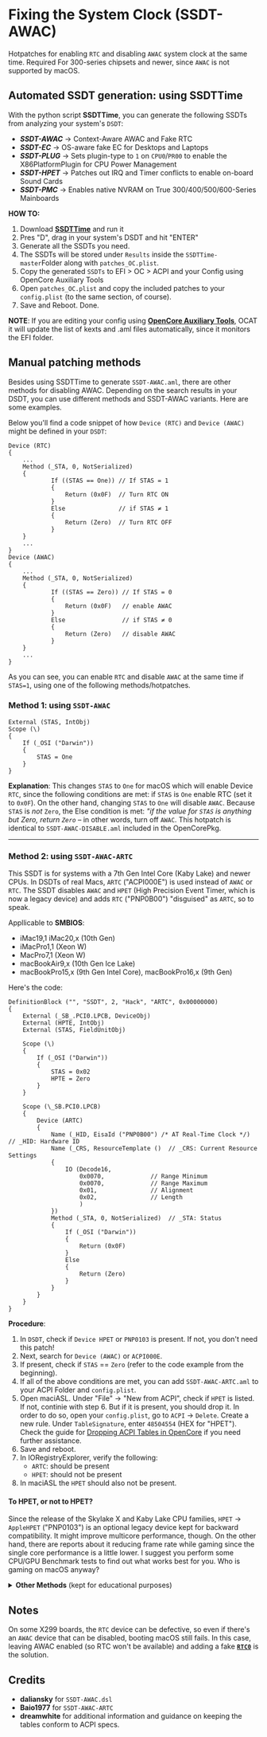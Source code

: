 # Fixing the System Clock (SSDT-AWAC)

Hotpatches for enabling `RTC` and disabling `AWAC` system clock at the same time. Required For 300-series chipsets and newer, since `AWAC` is not supported by macOS.

## Automated SSDT generation: using SSDTTime

With the python script **SSDTTime**, you can generate the following SSDTs from analyzing your system's `DSDT`:

* _**SSDT-AWAC**_ → Context-Aware AWAC and Fake RTC
* _**SSDT-EC**_ → OS-aware fake EC for Desktops and Laptops
* _**SSDT-PLUG**_ → Sets plugin-type to `1` on `CPU0`/`PR00` to enable the X86PlatformPlugin for CPU Power Management
* _**SSDT-HPET**_ → Patches out IRQ and Timer conflicts to enable on-board Sound Cards
* _**SSDT-PMC**_ → Enables native NVRAM on True 300/400/500/600-Series Mainboards

**HOW TO:**

1. Download [**SSDTTime**](https://github.com/corpnewt/SSDTTime) and run it
2. Pres "D", drag in your system's DSDT and hit "ENTER"
3. Generate all the SSDTs you need.
4. The SSDTs will be stored under `Results` inside the `SSDTTime-master`Folder along with `patches_OC.plist`.
5. Copy the generated `SSDTs` to EFI > OC > ACPI and your Config using OpenCore Auxiliary Tools
6. Open `patches_OC.plist` and copy the included patches to your `config.plist` (to the same section, of course).
7. Save and Reboot. Done.

**NOTE**: If you are editing your config using [**OpenCore Auxiliary Tools**](https://github.com/ic005k/QtOpenCoreConfig/releases), OCAT it will update the list of kexts and .aml files automatically, since it monitors the EFI folder.

## Manual patching methods

Besides using SSDTTime to generate `SSDT-AWAC.aml`, there are other methods for disabling AWAC. Depending on the search results in your DSDT, you can use different methods and SSDT-AWAC variants. Here are some examples.

Below you'll find a code snippet of how `Device (RTC)` and `Device (AWAC)` might be defined in your `DSDT`:

```
Device (RTC)
{
    ...
    Method (_STA, 0, NotSerialized)
    {
            If ((STAS == One)) // If STAS = 1
            {
                Return (0x0F)  // Turn RTC ON
            }
            Else 			   // if STAS ≠ 1
            {
                Return (Zero)  // Turn RTC OFF
            }
    }
    ...
}
Device (AWAC)
{
    ...
    Method (_STA, 0, NotSerialized)
    {
            If ((STAS == Zero))	// If STAS = 0
            {
                Return (0x0F) 	// enable AWAC
            }
            Else				// if STAS ≠ 0
            {
                Return (Zero)	// disable AWAC
            }
    }
    ...
}
```

As you can see, you can enable `RTC` and disable `AWAC` at the same time if `STAS=1`, using one of the following methods/hotpatches.

### Method 1: using `SSDT-AWAC`

```
External (STAS, IntObj)
Scope (\)
{
    If (_OSI ("Darwin"))
    {
        STAS = One
    }
}
```

**Explanation**: This changes `STAS` to `One` for macOS which will enable Device `RTC`, since the following conditions are met: if `STAS` is `One` enable RTC (set it to `0x0F`). On the other hand, changing `STAS` to `One` will disable `AWAC`. Because `STAS` is _not_ `Zero`, the Else condition is met: _"if the value for `STAS` is anything but Zero, return `Zero`_ – in other words, turn off `AWAC`. This hotpatch is identical to `SSDT-AWAC-DISABLE.aml` included in the OpenCorePkg.

***

### Method 2: using `SSDT-AWAC-ARTC`

This SSDT is for systems with a 7th Gen Intel Core (Kaby Lake) and newer CPUs. In DSDTs of real Macs, `ARTC` ("ACPI000E") is used instead of `AWAC` or `RTC`. The SSDT disables `AWAC` and `HPET` (High Precision Event Timer, which is now a legacy device) and adds `RTC` ("PNP0B00") "disguised" as `ARTC`, so to speak.

Appllicable to **SMBIOS**:

* iMac19,1 iMac20,x (10th Gen)
* iMacPro1,1 (Xeon W)
* MacPro7,1 (Xeon W)
* macBookAir9,x (10th Gen Ice Lake)
* macBookPro15,x (9th Gen Intel Core), macBookPro16,x (9th Gen)

Here's the code:

```
DefinitionBlock ("", "SSDT", 2, "Hack", "ARTC", 0x00000000)
{
    External (_SB_.PCI0.LPCB, DeviceObj)
    External (HPTE, IntObj)
    External (STAS, FieldUnitObj)

    Scope (\)
    {
        If (_OSI ("Darwin"))
        {
            STAS = 0x02
            HPTE = Zero
        }
    }

    Scope (\_SB.PCI0.LPCB)
    {
        Device (ARTC)
        {
            Name (_HID, EisaId ("PNP0B00") /* AT Real-Time Clock */)  // _HID: Hardware ID
            Name (_CRS, ResourceTemplate ()  // _CRS: Current Resource Settings
            {
                IO (Decode16,
                    0x0070,             // Range Minimum
                    0x0070,             // Range Maximum
                    0x01,               // Alignment
                    0x02,               // Length
                    )
            })
            Method (_STA, 0, NotSerialized)  // _STA: Status
            {
                If (_OSI ("Darwin"))
                {
                    Return (0x0F)
                }
                Else
                {
                    Return (Zero)
                }
            }
        }
    }
}
```

**Procedure**:

1. In `DSDT`, check if `Device HPET` or `PNP0103` is present. If not, you don't need this patch!
2. Next, search for `Device (AWAC)` or `ACPI000E`.
3. If present, check if `STAS` == `Zero` (refer to the code example from the beginning).
4. If all of the above conditions are met, you can add `SSDT-AWAC-ARTC.aml` to your ACPI Folder and `config.plist`.
5. Open maciASL. Under "File" → "New from ACPI", check if `HPET` is listed. If not, continie with step 6. But if it is present, you should drop it. In order to do so, open your `config.plist`, go to `ACPI` → `Delete`. Create a new rule. Under `TableSignature`, enter `48504554` (HEX for "HPET"). Check the guide for [Dropping ACPI Tables in OpenCore](https://github.com/5T33Z0/OC-Little-Translated/tree/main/00\_About\_ACPI/ACPI\_Dropping\_Tables) if you need further assistance.
6. Save and reboot.
7. In IORegistryExplorer, verify the following:
   * `ARTC`: should be present
   * `HPET`: should not be present
8. In maciASL the `HPET` should also not be present.

#### To HPET, or not to HPET?

Since the release of the Skylake X and Kaby Lake CPU families, `HPET` → `AppleHPET` ("PNP0103") is an optional legacy device kept for backward compatibility. It might improve multicore performance, though. On the other hand, there are reports about it reducing frame rate while gaming since the single core performance is a little lower. I suggest you perform some CPU/GPU Benchmark tests to find out what works best for you. Who is gaming on macOS anyway?

<details>

<summary><strong>Other Methods</strong> (kept for educational purposes)</summary>

## Binary Name Change

### Description

The method described in this article is not a renaming of `Device` or `Method` in the usual sense, but a binary renaming to enable or disable a device.

### Risks

ACPI binary renaming may affect other Operation Systems when booting via OpenCore since it injects ACPI tables system-wide.

### Example

Let's take the example of enabling `HPET`. We want it to return `0x0F` for `_STA` by using binary renames:

**Find**: `00 A0 08 48 50` "Note: `00` = `{`; `A0` = `If` ......\
**Replace**: `00 A4 0A 0F A3` `Note:` 00`=`{`;` A4 0A 0F`=`Return(0x0F)`;` A3`=`Noop `for completing the number of bytes`

*   Original Code:

    ```
      Method (_STA, 0, NotSerialized)
      {
          If (HPTE)
          {
              Return (0x0F)
          }
          Return (Zero)
      }
    ```
*   Code after name change:

    ```
      Method (_STA, 0, NotSerialized)
      {
            Return (0x0F)
            Noop
            TE** ()
            Return (Zero)
      }
    ```

    **Explanation**: There is an obvious error after renaming, but this error is not harmful. First, the contents after `Return (0x0F)` will not be executed. Second, the error is located inside `{}` and does not affect the rest of the content.

    As a practical matter, we should ensure the integrity of the renamed syntax as much as possible. Here is the complete `Find`, `Replace` data:

    **Find**:`00 A0 08 48 50 54 45 A4 0A 0F A4 00`\
    **Replace**: `00 A4 0A 0F A3 A3 A3 A3 A3 A3 A3 A3 A3 A3`

    Complete `Replace` post-code:

    ```
      Method (_STA, 0, NotSerialized)
      Return (0x0F)
          Return (0x0F)
          Noop
          Noop
          Noop
          Noop
          Noop
          Noop
          Noop
          Noop
      }
    ```

### Request

*   _**ACPI**_ original file

    The `Find` binary file must be the _**ACPI**_ original file, which cannot have been modified or saved by any software, i.e. it must be the original binary file provided by the machine.
*   `Find` uniqueness, correctness

    There is only one number of `Find`, **unless** we intend to perform the same `Find` and `Replace` operations on multiple locations.

    **Special Note**: Any rewriting of a piece of code to find confirmed binary data from it is highly implausible!
*   Number of `Replace` bytes

    The number of `Find`, `Replace` bytes must be equal. For example, if `Find` is 10 bytes, then `Replace` is also 10 bytes. If `Replace` is less than 10 bytes, use `A3` (null operation) to make up for it.

### `Find` Data lookup method

Usually, you can open the same `ACPI` file with binary software (e.g. `010 Editor`) and `MaciASL.app`, and `Find` the relevant content in binary data and text, and observe the context, so you can quickly determine the `Find` data.

### `Replace` content

When `Find` is stated in the Requirements, (any rewriting of a piece of code to find confirmed binary data from it is highly implausible)! However, `Replace` can do this. Following the example above, we write a piece of code.

```
    DefinitionBlock ("", "SSDT", 2, "hack", "111", 0)
    {
        Method (_STA, 0, NotSerialized)
        {
            Return (0x0F)
        }
    }
```

After compiling and opening with binary software, I found: `XX ... 5F 53 54 41 00 A4 0A 0F`, where `A4 0A 0F` is `Return (0x0F)`.

Note: `Replace` content should follow the ACPI specification and ASL language requirements.

### Caution

Updating BIOS may cause the name change to be invalid. The higher the number of `Find` & `Replace` bytes, the higher the possibility of failure.

#### Attachment: TP-W530 Disable BAT1

**Find**: `00 A0 4F 04 5C 48 38 44 52`\
**Replace**: `00 A4 00 A3 A3 A3 A3 A3 A3 A3`

*   Original code

    ```
      Method (_STA, 0, NotSerialized)
      {
            If (\H8DR)
            {
                If (HB1A)
                {
                ...
      }
    ```
*   Code after name change

    ```
      Method (_STA, 0, NotSerialized)
      {
            Return (Zero)
            Noop
            Noop
            Noop
            Noop
            Noop
            Noop
            If (HB1A)
            ...
      }
    ```

## Preset variable method

### Description

* The **preset variables method** is used to pre-assign values to some variables of ACPI (type `Name` and type `FieldUnitObj`) for the purpose of initialization. Although these variables are assigned at the time of definition, they are not changed until a `Method` calls them.
* Fixing these variables within a `Scope (\)` through a third-party patch file can achieve the patching effect we expect.

### Risks

* The `variable` being fixed may exist in multiple places, and fixing it may affect other components while achieving our desired effect.
* The corrected `variable` may come from hardware information that can only be read but not written. This situation requires a combination of **binary renaming** and **SSDT patch**. It should be noted that it may not be possible to recover the renamed `variable` when the OC boots another system. See **Example 4**.

#### Example 1

A device \_STA Original.

```
Method (_STA, 0, NotSerialized)
{
    ECTP (Zero)
    If ((SDS1 == 0x07))
    {
        Return (0x0F)
    }
    Return (Zero)
}
```

We need to disable this device for some reason, and for that purpose `_STA` should return `Zero`. From the original text, we can see that as long as `SDS1` is not equal to `0x07`. Using the **prefix variable method**, we can do the following.

```
Scope (\)
{
    External (SDS1, FieldUnitObj)
    If (_OSI ("Darwin"))
    {
        SDS1 = 0
    }
}
```

#### Example 2

When using the I2C patch, you may need to enable `GPIO`. See _**SSDT-OCGPI0-GPEN**_ of the OCI2C-GPIO Patch.

An original article.

```
Method (_STA, 0, NotSerialized)
{
    If ((GPEN == Zero))
    {
        Return (Zero)
    }
    Return (0x0F)
}
```

As you can see from the original, `GPIO` can be enabled as long as `GPEN` is not equal to `0`. Using the **prefix variable method** as follows.

```
External(GPEN, FieldUnitObj)
Scope (\)
{
    If (_OSI ("Darwin"))
    {
        GPEN = 1
    }
}
```

#### Example 3

When the `variable` is a read-only type, the solution is as follows.

* Change the name of the original `variable`.
* Redefine a `variable` with the same name in the patch file

E.g., an original

```
OperationRegion (PNVA, SystemMemory, PNVB, PNVL)
Field (PNVA, AnyAcc, Lock, Preserve)
{
    ...
    IM01, 8,
    ...
}
...
If ((IM01 == 0x02))
{
    ...
}
```

Actual case `IM01` is not equal to 0x02, { ...} cannot be executed. To correct the error, **Binary rename** and **SSDT patch** are used.

**rename**: `IM01` rename `XM01`

```
Find: 49 4D 30 31 08
Replace: 58 4D 30 31 08
```

**Patch**.

```
Name (IM01, 0x02)
If (_OSI ("Darwin"))
{
    ...
}
Else
{
      IM01 = XM01 /* Same path as the original ACPI variable */
}
```

#### Example 4

Change the enable bit of the device state using the assignment of the device's original `_STA` method (Method) referenced as `IntObj` to it.

Example of how this method can be used

```
Method (_STA, 0, NotSerialized)
{
    If ((XXXX == Zero))
    {
        Return (Zero)
    }
    Return (0x0F)
}

Method (_STA, 0, NotSerialized)
{
    Return (0x0F)
}

Name (_STA, 0x0F)
```

It can be seen that the above example of `_STA` method only contains the enable bit to return the device state and the enable bit returned according to the conditions, if you want to not use the rename and change the conditions of the preset variables in the custom SSDT can be directly referenced to `_STA` method as `IntObj`

Example of operation to disable a device:

```
External (_SB_.PCI0.XXXX._STA, IntObj)

\_SB.PCI0.XXXX._STA = Zero 
```

Please refer to **ASL Language Fundamentals** for the details of the `_STA` method's enable bit setting.

The main reason why this method works in practice is that in the ACPI specification the `_STA` method has a higher priority than `_INI _ADR _HID` in the OSPM module for device state evaluation and initialization and the return value of `_STA` itself is an integer `Integer`.

An example of an operation that does not use this method:

```
Method (_STA, 0, NotSerialized)
{
    ECTP (Zero)
    If (XXXX == One)
    {
        Return (0x0F)
    {
    
    Return (Zero)
}

Method (_STA, 0, NotSerialized)
{
    ^^^^GFX0.CLKF = 0x03
    Return (Zero)
}
```

From the above example, we can see that the original `_STA` method contains other operations `Method call ECTP (Zero)` and `Assignment operation ^^^GFX0.CLKF = 0x03`, in addition to setting the conditional device state enable bit. Using this method will result in an error (non-ACPI Error) by invalidating other references and operations in the original `_STA` method.

**Risk**: `XM01` may not be recovered when OC boots other systems.

</details>

## Notes

On some X299 boards, the `RTC` device can be defective, so even if there's an `AWAC` device that can be disabled, booting macOS still fails. In this case, leaving AWAC enabled (so RTC won't be available) and adding a fake [**`RTC0`**](https://github.com/5T33Z0/OC-Little-Translated/tree/main/01\_Adding\_missing\_Devices\_and\_enabling\_Features/System\_Clock\_\(SSDT-RTC0\)) is the solution.

## Credits

* **daliansky** for `SSDT-AWAC.dsl`
* **Baio1977** for `SSDT-AWAC-ARTC`
* **dreamwhite** for additional information and guidance on keeping the tables conform to ACPI specs.

